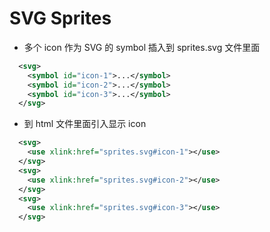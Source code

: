 # SVG Sprites

- 多个 icon 作为 SVG 的 symbol 插入到 sprites.svg 文件里面

``` xml
  <svg>
    <symbol id="icon-1">...</symbol>
    <symbol id="icon-2">...</symbol>
    <symbol id="icon-3">...</symbol>
  </svg>
```

- 到 html 文件里面引入显示 icon

``` xml
  <svg>
    <use xlink:href="sprites.svg#icon-1"></use>
  </svg>
  <svg>
    <use xlink:href="sprites.svg#icon-2"></use>
  </svg>
  <svg>
    <use xlink:href="sprites.svg#icon-3"></use>
  </svg>
```